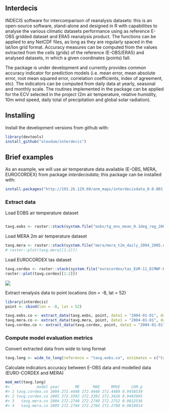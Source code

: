 <!-- README.md is generated from README.Rmd. Please edit that file -->
Interdecis
----------

INDECIS software for intercomparison of reanalysis datasets: this is an open-source software, stand-alone and designed in R with capabilities to analyse the various climatic datasets performance using as reference E-OBS gridded dataset and ERA5 reanalysis product. The functions can be applied to any NetCDF files, as long as they are regularly spaced in the lat/lon grid format. Accuracy measures can be computed from the values extracted from the cells (grids) of the reference (E-OBS/ERA5) and analysed datasets, in which a given coordinates (points) fall.

The package is under development and currently provides common accuracy indicator for prediction models (i.e. mean error, mean absolute error, root mean squared error, correlation coefficients, index of agreement, etc). The indicators can be computed from daily data at yearly, seasonal and monthly scale. The routines implemented in the package can be applied for the ECV selected in the project (2m air temperature, relative humidity, 10m wind speed, daily total of precipitation and global solar radiation).

Installing
----------

Install the development versions from github with:

``` r
library(devtools) 
install_github("alexdum/interdecis")
```

Brief examples
--------------

As an example, we will use air temperature data available (E-OBS, MERA, EUROCORDEX) from package *interdecisdata*; this package can be installed with:

``` r
install.packages("http://193.26.129.60/anm_maps/interdecisdata_0.0.001.tar.gz", repos = NULL, type = "source")
```

### Extract data

Load EOBS air temperature dataset

``` r

tavg.eobs <- raster::stack(system.file("eobs/tg_ens_mean_0.1deg_reg_2004-2005_v19.0e.nc", package = "interdecisdata"))
```

Load MERA 2m air temperature dataset

``` r
tavg.mera <- raster::stack(system.file("mera/mera_t2m_daily_2004_2005.nc", package = "interdecisdata"))
# raster::plot(tavg.mera[[1:2]])
```

Load EUROCORDEX tas dataset

``` r
tavg.cordex <- raster::stack(system.file("eurocordex/tas_EUR-11_ECMWF-ERAINT_evaluation_domeniu.mic_r1i1p1_SMHI-RCA4_v1_day_20040101-20051231.nc", package = "interdecisdata"))
raster::plot(tavg.cordex[[1:2]])
```

![](README-t_eurocordex-1.png)

Extract renalysis data to point locations (lon = -8, lat = 52)

``` r
library(interdecis)
point <- cbind(lon = -8, lat = 52)

tavg.eobs.co <- extract_data(tavg.eobs, point, date1 = "2004-01-01", date2 = "2005-12-31")
tavg.mera.co <- extract_data(tavg.mera, point, date1 = "2004-01-01", date2 = "2005-12-31")
tavg.cordex.co <- extract_data(tavg.cordex, point, date1 = "2004-01-01", date2 = "2005-12-31")
```

### Compute model evaluation metrics

Convert extracted data from wide to long format

``` r
tavg.long <- wide_to_long(reference = "tavg.eobs.co", estimates = c("tavg.mera.co", "tavg.cordex.co"))
```

Calculate indicators accuracy between E-OBS data and modelled data (EURO-CORDEX and MERA)

``` r
mod_met(tavg.long)
#>            model year       ME      MAE     RMSE     COR.p
#> 1 tavg.cordex.co 2004 272.4448 272.4448 272.4480 0.9458530
#> 2 tavg.cordex.co 2005 272.3392 272.3392 272.3426 0.9492095
#> 3   tavg.mera.co 2004 272.2740 272.2740 272.2752 0.9812536
#> 4   tavg.mera.co 2005 272.2784 272.2784 272.2798 0.9818914
```
